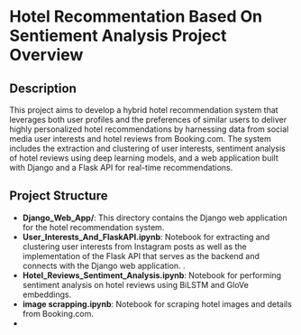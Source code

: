 # Hotel Recommentation Based On Sentiement Analysis Project Overview 
## Description 
This project aims to develop a hybrid hotel recommendation system that leverages both user profiles and the preferences of similar users to deliver highly personalized hotel recommendations by harnessing data from social media user interests and hotel reviews from Booking.com. The system includes the extraction and clustering of user interests, sentiment analysis of hotel reviews using deep learning models, and a web application built with Django and a Flask API for real-time recommendations.
## Project Structure 
- **Django_Web_App/**: This directory contains the Django web application for the hotel recommendation system.
- **User_Interests_And_FlaskAPI.ipynb**: Notebook for extracting and clustering user interests from Instagram posts as well as the implementation of the Flask API that serves as the backend and connects with the Django web application. .
- **Hotel_Reviews_Sentiment_Analysis.ipynb**: Notebook for performing sentiment analysis on hotel reviews using BiLSTM and GloVe embeddings.
- **image scrapping.ipynb**: Notebook for scraping hotel images and details from Booking.com.
- 
